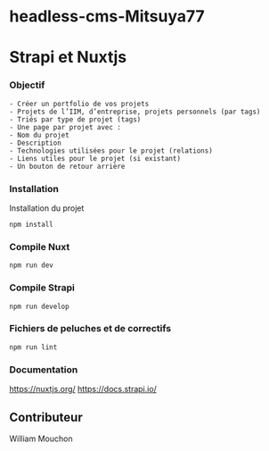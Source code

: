 # headless-cms-Mitsuya77
#  Strapi et Nuxtjs

### Objectif 

```
- Créer un portfolio de vos projets
- Projets de l’IIM, d’entreprise, projets personnels (par tags)
- Triés par type de projet (tags)
- Une page par projet avec :
- Nom du projet
- Description
- Technologies utilisées pour le projet (relations)
- Liens utiles pour le projet (si existant)
- Un bouton de retour arrière
```

### Installation

Installation du projet


```
npm install
```

### Compile Nuxt
```
npm run dev
```

### Compile Strapi
```
npm run develop
```

### Fichiers de peluches et de correctifs
```
npm run lint
```

### Documentation 
https://nuxtjs.org/
https://docs.strapi.io/

## Contributeur
William Mouchon

